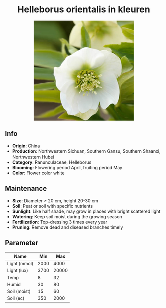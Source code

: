 <h1 align='center'>Helleborus orientalis in kleuren</h1>
<p align="center">
    <img 
        align='center'
        width='320'
        src="../images/helleborus orientalis in kleuren.png" 
        alt='Helleborus orientalis in kleuren' />
</p>

## Info

 - **Origin**: China
 - **Production**: Northwestern Sichuan, Southern Gansu, Southern Shaanxi, Northwestern Hubei
 - **Category**: Ranunculaceae, Helleborus
 - **Blooming**: Flowering period April, fruiting period May
 - **Color**: Flower color white

## Maintenance

 - **Size**: Diameter ≥ 20 cm, height 20-30 cm
 - **Soil**: Peat or soil with specific nutrients
 - **Sunlight**: Like half shade, may grow in places with bright scattered light
 - **Watering**: Keep soil moist during the growing season
 - **Fertilization**: Top-dressing 3 times every year
 - **Pruning**: Remove dead and diseased branches timely

## Parameter

| Name         | Min  | Max   |
|--------------|------|-------|
| Light (mmol) | 2000 | 4000  |
| Light (lux)  | 3700 | 20000 |
| Temp         | 8    | 32    |
| Humid        | 30   | 80    |
| Soil (moist) | 15   | 60    |
| Soil (ec)    | 350  | 2000  |